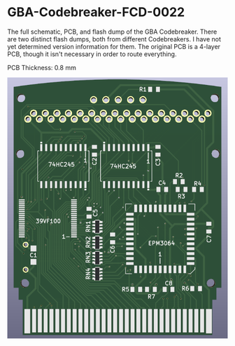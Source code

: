 # GBA-Codebreaker-FCD-0022
The full schematic, PCB, and flash dump of the GBA Codebreaker. There are two distinct flash dumps, both from different Codebreakers. I have not yet determined version information for them. The original PCB is a 4-layer PCB, though it isn't necessary in order to route everything.

PCB Thickness: 0.8 mm

![image](https://github.com/RWeick/GBA-Codebreaker-FCD-0022/blob/main/Front.png)
